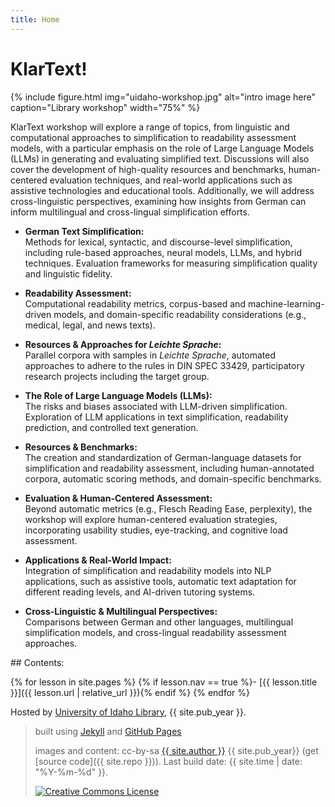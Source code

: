 ```yaml
---
title: Home
---
```


# KlarText!

{% include figure.html img="uidaho-workshop.jpg" alt="intro image here" caption="Library workshop" width="75%" %}

KlarText workshop will explore a range of topics, from linguistic and computational approaches to simplification to readability assessment models, with a particular emphasis on the role of Large Language Models (LLMs) in generating and evaluating simplified text. Discussions will also cover the development of high-quality resources and benchmarks, human-centered evaluation techniques, and real-world applications such as assistive technologies and educational tools. Additionally, we will address cross-linguistic perspectives, examining how insights from German can inform multilingual and cross-lingual simplification efforts.


- **German Text Simplification:**  
  Methods for lexical, syntactic, and discourse-level simplification, including rule-based approaches, neural models, LLMs, and hybrid techniques. Evaluation frameworks for measuring simplification quality and linguistic fidelity.  

- **Readability Assessment:**  
  Computational readability metrics, corpus-based and machine-learning-driven models, and domain-specific readability considerations (e.g., medical, legal, and news texts).  

- **Resources & Approaches for *Leichte Sprache*:**  
  Parallel corpora with samples in *Leichte Sprache*, automated approaches to adhere to the rules in DIN SPEC 33429, participatory research projects including the target group.  

- **The Role of Large Language Models (LLMs):**  
  The risks and biases associated with LLM-driven simplification. Exploration of LLM applications in text simplification, readability prediction, and controlled text generation.  

- **Resources & Benchmarks:**  
  The creation and standardization of German-language datasets for simplification and readability assessment, including human-annotated corpora, automatic scoring methods, and domain-specific benchmarks.  

- **Evaluation & Human-Centered Assessment:**  
  Beyond automatic metrics (e.g., Flesch Reading Ease, perplexity), the workshop will explore human-centered evaluation strategies, incorporating usability studies, eye-tracking, and cognitive load assessment.  

- **Applications & Real-World Impact:**  
  Integration of simplification and readability models into NLP applications, such as assistive tools, automatic text adaptation for different reading levels, and AI-driven tutoring systems.  

- **Cross-Linguistic & Multilingual Perspectives:**  
  Comparisons between German and other languages, multilingual simplification models, and cross-lingual readability assessment approaches.  



<div class="toc" markdown="1">
## Contents:

{% for lesson in site.pages %}
{% if lesson.nav == true %}- [{{ lesson.title }}]({{ lesson.url | relative_url }}){% endif %}
{% endfor %}
</div>

Hosted by [University of Idaho Library](http://www.lib.uidaho.edu/), {{ site.pub_year }}.
 
> built using [Jekyll](https://jekyllrb.com/) and [GitHub Pages](https://pages.github.com/)
>
> images and content: cc-by-sa <a href="https://github.com/{{ site.github_username }}">{{ site.author }}</a> {{ site.pub_year}} (get [source code]({{ site.repo }})).
> Last build date: {{ site.time | date: "%Y-%m-%d" }}.
>
> <a href="http://creativecommons.org/licenses/by-sa/4.0/" rel="license"><img style="border-width: 0;" src="https://i.creativecommons.org/l/by-sa/4.0/88x31.png" alt="Creative Commons License" /></a>
